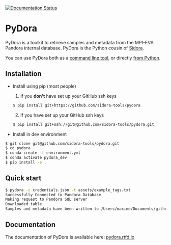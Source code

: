 [![Documentation Status](https://readthedocs.org/projects/pydora/badge/?version=latest)](https://pydora.readthedocs.io/en/latest/?badge=latest)

# PyDora

PyDora is a toolkit to retrieve samples and metadata from the MPI-EVA Pandora internal database. PyDora is the Python cousin of [Sidora](https://github.com/sidora-tools/sidora.core).  

You can use PyDora both as a [command line tool](https://pydora.readthedocs.io/en/latest/CLI.html), or directly [from Python](https://pydora.readthedocs.io/en/latest/API.html).


## Installation

- Install using pip (most people)

  1. If you **don't** have set up your GitHub ssh keys

  ```bash
  $ pip install git+https://github.com/sidora-tools/pydora
  ```

  2. If you have set up your GitHub ssh keys

  ```bash
  $ pip install git+ssh://git@github.com/sidora-tools/pydora.git
  ```



- Install in dev environment

```bash
$ git clone git@github.com/sidora-tools/pydora.git
$ cd pydora
$ conda create -f environment.yml
$ conda activate pydora_dev
$ pip install -e .
```


## Quick start

```bash
$ pydora -c credentials.json -t assets/example_tags.txt
Successfully Connected to Pandora Database
Making request to Pandora SQL server
Downloaded table
Samples and metadata have been written to /Users/maxime/Documents/github/pydora/pandora_samples.csv
```

## Documentation

The documentation of PyDora is available here: [pydora.rtfd.io](http://pydora.readthedocs.io/)
